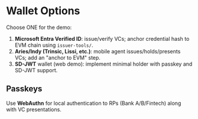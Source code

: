 # Wallet Options

Choose ONE for the demo:
1) **Microsoft Entra Verified ID**: issue/verify VCs; anchor credential hash to EVM chain using `issuer-tools/`.
2) **Aries/Indy (Trinsic, Lissi, etc.)**: mobile agent issues/holds/presents VCs; add an "anchor to EVM" step.
3) **SD-JWT** wallet (web demo): implement minimal holder with passkey and SD-JWT support.

## Passkeys
Use **WebAuthn** for local authentication to RPs (Bank A/B/Fintech) along with VC presentations.
